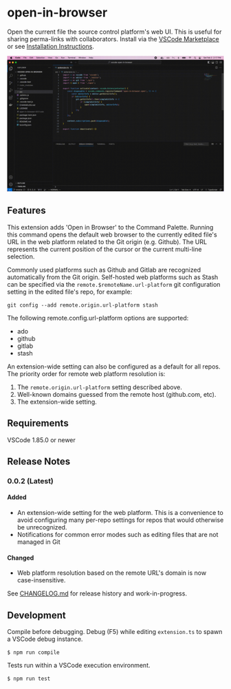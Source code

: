 # open-in-browser

Open the current file the source control platform's web UI. This is useful for sharing perma-links with collaborators. Install via the [VSCode Marketplace](https://marketplace.visualstudio.com/items?itemName=open-in-browser.git-open-in-browser) or see [Installation Instructions](https://code.visualstudio.com/api/working-with-extensions/publishing-extension#packaging-extensions).

![example](https://raw.githubusercontent.com/andrei-m/vscode-open-in-browser/main/docs/example.gif)

## Features

This extension adds 'Open in Browser' to the Command Palette. Running this command opens the default web browser to the currently edited file's URL in the web platform related to the Git origin (e.g. Github). The URL represents the current position of the cursor or the current multi-line selection.

Commonly used platforms such as Github and Gitlab are recognized automatically from the Git origin. Self-hosted web platforms such as Stash can be specified via the `remote.$remoteName.url-platform` git configuration setting in the edited file's repo, for example:

```
git config --add remote.origin.url-platform stash
```

The following remote.config.url-platform options are supported:

* ado
* github
* gitlab
* stash

An extension-wide setting can also be configured as a default for all repos. The priority order for remote web platform resolution is:

1. The `remote.origin.url-platform` setting described above.
2. Well-known domains guessed from the remote host (github.com, etc).
3. The extension-wide setting.

## Requirements

VSCode 1.85.0 or newer

## Release Notes

### 0.0.2 (Latest)

#### Added

- An extension-wide setting for the web platform. This is a convenience to avoid configuring many per-repo settings for repos that would otherwise be unrecognized.
- Notifications for common error modes such as editing files that are not managed in Git

#### Changed

- Web platform resolution based on the remote URL's domain is now case-insensitive.

See [CHANGELOG.md](https://raw.githubusercontent.com/andrei-m/vscode-open-in-browser/main/CHANGELOG.md) for release history and work-in-progress.

## Development

Compile before debugging. Debug (F5) while editing `extension.ts` to spawn a VSCode debug instance.
```
$ npm run compile
```

Tests run within a VSCode execution environment.
```
$ npm run test
```
